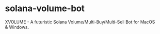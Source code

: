 # solana-volume-bot
XVOLUME - A futuristic Solana Volume/Multi-Buy/Multi-Sell Bot for MacOS &amp; Windows.
